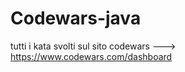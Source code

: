 # Codewars-java
tutti i kata svolti sul sito codewars ---> <a>https://www.codewars.com/dashboard</a>
